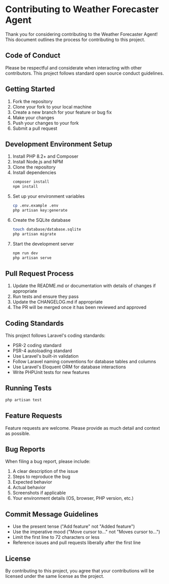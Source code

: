 # Contributing to Weather Forecaster Agent

Thank you for considering contributing to the Weather Forecaster Agent! This document outlines the process for contributing to this project.

## Code of Conduct

Please be respectful and considerate when interacting with other contributors. This project follows standard open source conduct guidelines.

## Getting Started

1. Fork the repository
2. Clone your fork to your local machine
3. Create a new branch for your feature or bug fix
4. Make your changes
5. Push your changes to your fork
6. Submit a pull request

## Development Environment Setup

1. Install PHP 8.2+ and Composer
2. Install Node.js and NPM
3. Clone the repository
4. Install dependencies
   ```bash
   composer install
   npm install
   ```
5. Set up your environment variables
   ```bash
   cp .env.example .env
   php artisan key:generate
   ```
6. Create the SQLite database
   ```bash
   touch database/database.sqlite
   php artisan migrate
   ```
7. Start the development server
   ```bash
   npm run dev
   php artisan serve
   ```

## Pull Request Process

1. Update the README.md or documentation with details of changes if appropriate
2. Run tests and ensure they pass
3. Update the CHANGELOG.md if appropriate
4. The PR will be merged once it has been reviewed and approved

## Coding Standards

This project follows Laravel's coding standards:

- PSR-2 coding standard
- PSR-4 autoloading standard
- Use Laravel's built-in validation
- Follow Laravel naming conventions for database tables and columns
- Use Laravel's Eloquent ORM for database interactions
- Write PHPUnit tests for new features

## Running Tests

```bash
php artisan test
```

## Feature Requests

Feature requests are welcome. Please provide as much detail and context as possible.

## Bug Reports

When filing a bug report, please include:

1. A clear description of the issue
2. Steps to reproduce the bug
3. Expected behavior
4. Actual behavior
5. Screenshots if applicable
6. Your environment details (OS, browser, PHP version, etc.)

## Commit Message Guidelines

- Use the present tense ("Add feature" not "Added feature")
- Use the imperative mood ("Move cursor to..." not "Moves cursor to...")
- Limit the first line to 72 characters or less
- Reference issues and pull requests liberally after the first line

## License

By contributing to this project, you agree that your contributions will be licensed under the same license as the project.
